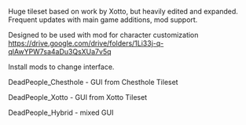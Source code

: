 Huge tileset based on work by Xotto, but heavily edited and expanded. Frequent updates with main game additions, mod support.

Designed to be used with mod for character customization https://drive.google.com/drive/folders/1Li33j-q-qlAwYPW7sa4aDu3QsXUa7v5q

Install mods to change interface.


DeadPeople_Chesthole - GUI from Chesthole Tileset

DeadPeople_Xotto - GUI from Xotto Tileset

DeadPeople_Hybrid - mixed GUI
